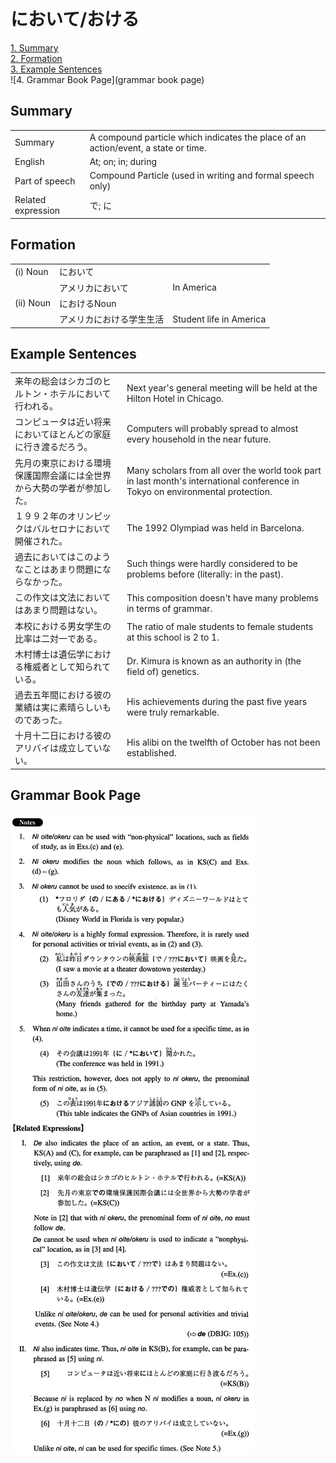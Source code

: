 # において/おける

[1. Summary](#summary)<br>
[2. Formation](#formation)<br>
[3. Example Sentences](#example-sentences)<br>
![4. Grammar Book Page](grammar book page)<br>


## Summary

<table><tr>   <td>Summary</td>   <td>A compound particle which indicates the place of an action/event, a state or time.</td></tr><tr>   <td>English</td>   <td>At; on; in; during</td></tr><tr>   <td>Part of speech</td>   <td>Compound Particle (used in writing and formal speech only)</td></tr><tr>   <td>Related expression</td>   <td>で; に</td></tr></table>

## Formation

<table class="table"><tbody><tr class="tr head"><td class="td"><span class="numbers">(i)</span> <span class="bold">Noun</span></td><td class="td"><span class="concept">において</span></td><td class="td"></td></tr><tr class="tr"><td class="td"></td><td class="td"><span>アメリカ</span><span class="concept">において</span></td><td class="td"><span>In America</span></td></tr><tr class="tr head"><td class="td"><span class="numbers">(ii)</span> <span class="bold">Noun</span></td><td class="td"><span class="concept">における</span><span>Noun</span></td><td class="td"></td></tr><tr class="tr"><td class="td"></td><td class="td">アメリカ<span class="concept">における</span><span>学生生活</span></td><td class="td"><span>Student life in America</span></td></tr></tbody></table>

## Example Sentences

<table><tr>   <td>来年の総会はシカゴのヒルトン・ホテルにおいて行われる。</td>   <td>Next year's general meeting will be held at the Hilton Hotel in Chicago.</td></tr><tr>   <td>コンピュータは近い将来においてほとんどの家庭に行き渡るだろう。</td>   <td>Computers will probably spread to almost every household in the near future.</td></tr><tr>   <td>先月の東京における環境保護国際会議には全世界から大勢の学者が参加した。</td>   <td>Many scholars from all over the world took part in last month's international conference in Tokyo on environmental protection.</td></tr><tr>   <td>１９９２年のオリンピックはバルセロナにおいて開催された。</td>   <td>The 1992 Olympiad was held in Barcelona.</td></tr><tr>   <td>過去においてはこのようなことはあまり問題にならなかった。</td>   <td>Such things were hardly considered to be problems before (literally: in the past).</td></tr><tr>   <td>この作文は文法においてはあまり問題はない。</td>   <td>This composition doesn't have many problems in terms of grammar.</td></tr><tr>   <td>本校における男女学生の比率は二対一である。</td>   <td>The ratio of male students to female students at this school is 2 to 1.</td></tr><tr>   <td>木村博士は遺伝学における権威者として知られている。</td>   <td>Dr. Kimura is known as an authority in (the field of) genetics.</td></tr><tr>   <td>過去五年間における彼の業績は実に素晴らしいものであった。</td>   <td>His achievements during the past five years were truly remarkable.</td></tr><tr>   <td>十月十二日における彼のアリバイは成立していない。</td>   <td>His alibi on the twelfth of October has not been established.</td></tr></table>

## Grammar Book Page

![](../img/Intermediateにおいて／おける.png)

